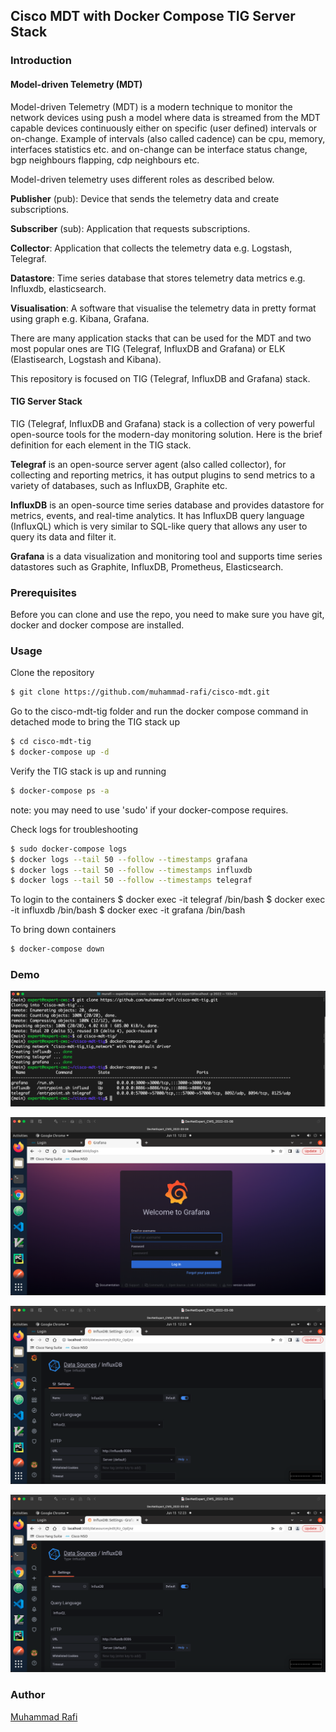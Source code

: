 ## Cisco MDT with Docker Compose TIG Server Stack

### Introduction 

#### Model-driven Telemetry (MDT)

Model-driven Telemetry (MDT) is a modern technique to monitor the network devices using push a model where data is streamed from the MDT capable devices continuously either on specific (user defined) intervals or on-change. Example of intervals (also called cadence) can be cpu, memory, interfaces statistics etc. and on-change can be interface status change, bgp neighbours flapping, cdp neighbours etc.

Model-driven telemetry uses different roles as described below.

__Publisher__ (pub): Device that sends the telemetry data and create subscriptions.

__Subscriber__ (sub): Application that requests subscriptions.

__Collector__: Application that collects the telemetry data e.g. Logstash, Telegraf. 

__Datastore__: Time series database that stores telemetry data metrics e.g. Influxdb, elasticsearch.

__Visualisation__: A software that visualise the telemetry data in pretty format using graph e.g. Kibana, Grafana.

There are many application stacks that can be used for the MDT and two most popular ones are TIG (Telegraf, InfluxDB and Grafana) or ELK (Elastisearch, Logstash and Kibana). 

This repository is focused on TIG (Telegraf, InfluxDB and Grafana) stack. 

#### TIG Server Stack 

TIG (Telegraf, InfluxDB and Grafana) stack is a collection of very powerful open-source tools for the modern-day monitoring solution. Here is the brief definition for each element in the TIG stack.

__Telegraf__ is an open-source server agent (also called collector), for collecting and reporting metrics, it has output plugins to send metrics to a variety of databases, such as InfluxDB, Graphite etc.

__InfluxDB__ is an open-source time series database and provides datastore for metrics, events, and real-time analytics. It has InfluxDB query language (InfluxQL) which is very similar to SQL-like query that allows any user to query its data and filter it.

__Grafana__ is a data visualization and monitoring tool and supports time series datastores such as Graphite, InfluxDB, Prometheus, Elasticsearch.

### Prerequisites

Before you can clone and use the repo, you need to make sure you have git, docker and docker compose are installed. 

### Usage

Clone the repository 
```bash
$ git clone https://github.com/muhammad-rafi/cisco-mdt.git
```

Go to the cisco-mdt-tig folder and run the docker compose command in detached mode to bring the TIG stack up
```bash
$ cd cisco-mdt-tig
$ docker-compose up -d
```

Verify the TIG stack is up and running 
```bash
$ docker-compose ps -a
```
note: you may need to use 'sudo' if your docker-compose requires.

Check logs for troubleshooting 
```bash
$ sudo docker-compose logs
$ docker logs --tail 50 --follow --timestamps grafana
$ docker logs --tail 50 --follow --timestamps influxdb
$ docker logs --tail 50 --follow --timestamps telegraf
```

To login to the containers
$ docker exec -it telegraf /bin/bash
$ docker exec -it influxdb /bin/bash
$ docker exec -it grafana /bin/bash

To bring down containers
```bash
$ docker-compose down
```

### Demo

![App Screenshot](https://github.com/muhammad-rafi/cisco-mdt-tig/blob/main/images/tig_install.png)

![App Screenshot](https://github.com/muhammad-rafi/cisco-mdt-tig/blob/main/images/grafana_login_page.png)

![App Screenshot](https://github.com/muhammad-rafi/cisco-mdt-tig/blob/main/images/add_influxdb_grafana_1.png)

![App Screenshot](https://github.com/muhammad-rafi/cisco-mdt-tig/blob/main/images/add_influxdb_grafana_1.png)

### Author 
[Muhammad Rafi](https://www.linkedin.com/in/muhammad-rafi-0a37a248/)

